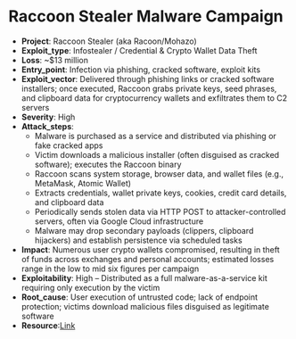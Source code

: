 # Raccoon Stealer Malware Campaign 

- **Project**: Raccoon Stealer (aka Racoon/Mohazo)
- **Exploit_type**: Infostealer / Credential & Crypto Wallet Data Theft
- **Loss**: ~$13 million
- **Entry_point**: Infection via phishing, cracked software, exploit kits
- **Exploit_vector**: Delivered through phishing links or cracked software installers; once executed, Raccoon grabs private keys, seed phrases, and clipboard data for cryptocurrency wallets and exfiltrates them to C2 servers
- **Severity**: High
- **Attack_steps**:
    - Malware is purchased as a service and distributed via phishing or fake cracked apps 
    - Victim downloads a malicious installer (often disguised as cracked software); executes the Raccoon binary
    - Raccoon scans system storage, browser data, and wallet files (e.g., MetaMask, Atomic Wallet) 
    - Extracts credentials, wallet private keys, cookies, credit card details, and clipboard data
    - Periodically sends stolen data via HTTP POST to attacker-controlled servers, often via Google Cloud infrastructure 
    - Malware may drop secondary payloads (clippers, clipboard hijackers) and establish persistence via scheduled tasks
- **Impact**: Numerous user crypto wallets compromised, resulting in theft of funds across exchanges and personal accounts; estimated losses range in the low to mid six figures per campaign
- **Exploitability**: High – Distributed as a full malware-as-a-service kit requiring only execution by the victim
- **Root_cause**: User execution of untrusted code; lack of endpoint protection; victims download malicious files disguised as legitimate software
- **Resource**:[Link](https://www.bitdefender.com/blog/hotforsecurity/raccoon-malware-aims-to-steal-credentials-of-people-who-use-popular-apps/)